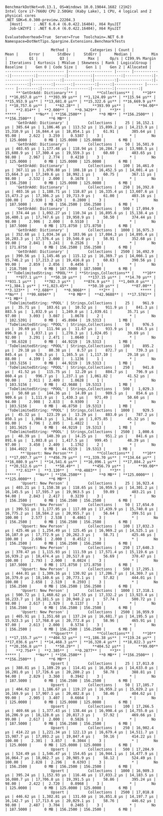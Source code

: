 
    BenchmarkDotNet=v0.13.1, OS=Windows 10.0.19044.1682 (21H2)
    Intel Core i7-7660U CPU 2.50GHz (Kaby Lake), 1 CPU, 4 logical and 2 physical cores
    .NET SDK=6.0.300-preview.22204.3
      [Host]     : .NET 6.0.4 (6.0.422.16404), X64 RyuJIT
      Job-LWZYFI : .NET 6.0.4 (6.0.422.16404), X64 RyuJIT

    EvaluateOverhead=True  Server=True  Toolchain=.NET 6.0  
    Namespace=DotNetTips.Spargine.Extensions.BenchmarkTests  

                         Method |          Categories | Count |        Mean |     Error |      StdDev |    StdErr |      Median |         Min |          Q1 |          Q3 |         Max |     Op/s | CI99.9% Margin | Iterations | Kurtosis | MValue | Skewness | Rank | LogicalGroup | Baseline |    Gen 0 | Code Size |    Gen 1 |    Gen 2 | Allocated |
    --------------------------- |-------------------- |------ |------------:|----------:|------------:|----------:|------------:|------------:|------------:|------------:|------------:|---------:|---------------:|-----------:|---------:|-------:|---------:|-----:|------------- |--------- |---------:|----------:|---------:|---------:|----------:|
         **'GetOrAdd: Dictionary'** |         **Collections** |    **10** | **16,057.8 μs** | **393.99 μs** | **1,124.09 μs** | **115.94 μs** | **15,953.9 μs** | **13,681.0 μs** | **15,322.6 μs** | **16,669.9 μs** | **18,757.6 μs** |    **62.28** |      **393.99 μs** |      **94.00** |    **2.814** |  **2.000** |   **0.3429** |    **3** |            ***** |       **No** | **156.2500** |      **0 MB** | **156.2500** | **156.2500** |      **6 MB** |
         'GetOrAdd: Dictionary' |         Collections |    25 | 16,152.1 μs | 385.64 μs | 1,106.46 μs | 113.52 μs | 15,899.2 μs | 14,213.9 μs | 15,310.9 μs | 16,844.4 μs | 18,854.1 μs |    61.91 |      385.64 μs |      95.00 |    2.622 |  3.259 |   0.5387 |    3 |            * |       No | 125.0000 |      0 MB | 125.0000 | 125.0000 |      6 MB |
         'GetOrAdd: Dictionary' |         Collections |    50 | 16,501.9 μs | 403.65 μs | 1,177.48 μs | 118.94 μs | 16,284.7 μs | 13,988.5 μs | 15,608.9 μs | 17,300.4 μs | 19,559.3 μs |    60.60 |      403.65 μs |      98.00 |    2.967 |  2.774 |   0.4210 |    3 |            * |       No | 125.0000 |      0 MB | 125.0000 | 125.0000 |      6 MB |
         'GetOrAdd: Dictionary' |         Collections |   100 | 16,461.0 μs | 367.11 μs | 1,070.88 μs | 108.18 μs | 16,452.5 μs | 14,001.4 μs | 15,664.3 μs | 17,249.6 μs | 18,992.1 μs |    60.75 |      367.11 μs |      98.00 |    2.532 |  2.000 |   0.1678 |    3 |            * |       No | 156.2500 |      0 MB | 125.0000 | 125.0000 |      6 MB |
         'GetOrAdd: Dictionary' |         Collections |   250 | 16,392.8 μs | 403.16 μs | 1,188.71 μs | 118.87 μs | 16,335.4 μs | 13,607.6 μs | 15,473.2 μs | 17,306.2 μs | 19,713.9 μs |    61.00 |      403.16 μs |     100.00 |    2.930 |  3.429 |   0.2800 |    3 |            * |       No | 187.5000 |      0 MB | 156.2500 | 156.2500 |      6 MB |
         'GetOrAdd: Dictionary' |         Collections |   500 | 17,094.9 μs | 374.44 μs | 1,092.27 μs | 110.34 μs | 16,895.6 μs | 15,138.4 μs | 16,400.1 μs | 17,747.6 μs | 19,958.9 μs |    58.50 |      374.44 μs |      98.00 |    2.906 |  2.000 |   0.5510 |    3 |            * |       No | 187.5000 |      0 MB | 171.8750 | 171.8750 |      6 MB |
         'GetOrAdd: Dictionary' |         Collections |  1000 | 16,975.3 μs | 352.68 μs | 1,034.34 μs | 103.96 μs | 17,084.3 μs | 14,895.4 μs | 16,203.3 μs | 17,576.4 μs | 19,546.0 μs |    58.91 |      352.68 μs |      99.00 |    2.841 |  3.241 |   0.2526 |    3 |            * |       No | 171.8750 |      0 MB | 156.2500 | 156.2500 |      6 MB |
         'GetOrAdd: Dictionary' |         Collections |  2500 | 16,492.9 μs | 390.56 μs | 1,145.46 μs | 115.12 μs | 16,369.7 μs | 14,066.1 μs | 15,746.2 μs | 17,213.2 μs | 19,416.8 μs |    60.63 |      390.56 μs |      99.00 |    2.859 |  2.056 |   0.4456 |    3 |            * |       No | 218.7500 |      0 MB | 187.5000 | 187.5000 |      6 MB |
     **'ToDelimitedString: *POOL'** | **Strings,Collections** |    **10** |    **977.1 μs** |  **50.10 μs** |   **137.15 μs** |  **14.70 μs** |    **931.1 μs** |    **782.3 μs** |    **874.9 μs** |  **1,049.0 μs** |  **1,384.1 μs** | **1,023.45** |       **50.10 μs** |      **87.00** |    **3.123** |  **2.688** |   **0.9068** |    **2** |            ***** |       **No** |  **99.6094** |      **0 MB** |  **42.9688** |  **17.5781** |      **1 MB** |
     'ToDelimitedString: *POOL' | Strings,Collections |    25 |    961.9 μs |  35.71 μs |   103.61 μs |  10.52 μs |    911.9 μs |    841.3 μs |    883.5 μs |  1,032.9 μs |  1,249.0 μs | 1,039.61 |       35.71 μs |      97.00 |    3.093 |  3.087 |   1.0678 |    2 |            * |       No | 102.5391 |      0 MB |  45.8984 |  19.5313 |      1 MB |
     'ToDelimitedString: *POOL' | Strings,Collections |    50 |    976.5 μs |  39.69 μs |   111.94 μs |  11.67 μs |    933.9 μs |    834.5 μs |    896.9 μs |  1,037.1 μs |  1,278.3 μs | 1,024.05 |       39.69 μs |      92.00 |    3.291 |  2.471 |   1.0640 |    2 |            * |       No |  98.6328 |      0 MB |  44.9219 |  19.5313 |      1 MB |
     'ToDelimitedString: *POOL' | Strings,Collections |   100 |    895.2 μs |  29.18 μs |    80.38 μs |   8.57 μs |    872.7 μs |    739.3 μs |    845.4 μs |    920.3 μs |  1,165.5 μs | 1,117.10 |       29.18 μs |      88.00 |    4.199 |  2.000 |   1.1236 |    1 |            * |       No | 103.5156 |      0 MB |  44.9219 |  19.5313 |      1 MB |
     'ToDelimitedString: *POOL' | Strings,Collections |   250 |    941.8 μs |  41.52 μs |   115.75 μs |  12.20 μs |    884.7 μs |    796.9 μs |    860.4 μs |    996.7 μs |  1,237.1 μs | 1,061.82 |       41.52 μs |      90.00 |    2.911 |  2.409 |   1.0628 |    1 |            * |       No | 103.5156 |      0 MB |  42.9688 |  19.5313 |      1 MB |
     'ToDelimitedString: *POOL' | Strings,Collections |   500 |  1,029.3 μs |  50.60 μs |   144.36 μs |  14.89 μs |    989.5 μs |    854.6 μs |    909.6 μs |  1,111.9 μs |  1,430.3 μs |   971.49 |       50.60 μs |      94.00 |    2.908 |  2.833 |   0.9309 |    2 |            * |       No | 103.5156 |      0 MB |  46.8750 |  19.5313 |      1 MB |
     'ToDelimitedString: *POOL' | Strings,Collections |  1000 |    929.5 μs |  45.32 μs |   123.29 μs |  13.29 μs |    883.0 μs |    787.2 μs |    850.1 μs |  1,004.3 μs |  1,341.6 μs | 1,075.85 |       45.32 μs |      86.00 |    4.796 |  2.895 |   1.4822 |    1 |            * |       No | 101.5625 |      0 MB |  44.9219 |  19.5313 |      1 MB |
     'ToDelimitedString: *POOL' | Strings,Collections |  2500 |  1,000.6 μs |  48.39 μs |   140.39 μs |  14.25 μs |    951.2 μs |    841.6 μs |    891.6 μs |  1,083.8 μs |  1,417.5 μs |   999.45 |       48.39 μs |      97.00 |    3.450 |  2.409 |   1.1762 |    2 |            * |       No | 104.4922 |      0 MB |  44.9219 |  19.5313 |      1 MB |
           **'Upsert: New Person'** |         **Collections** |    **10** | **17,097.7 μs** | **456.79 μs** | **1,339.70 μs** | **134.64 μs** | **16,880.9 μs** | **14,541.6 μs** | **16,096.1 μs** | **17,884.2 μs** | **20,512.6 μs** |    **58.49** |      **456.79 μs** |      **99.00** |    **2.612** |  **3.120** |   **0.4883** |    **3** |            ***** |       **No** | **156.2500** |      **0 MB** | **125.0000** | **125.0000** |      **6 MB** |
           'Upsert: New Person' |         Collections |    25 | 16,923.4 μs | 403.21 μs | 1,150.38 μs | 118.65 μs | 16,959.5 μs | 14,301.2 μs | 16,145.5 μs | 17,595.7 μs | 19,963.5 μs |    59.09 |      403.21 μs |      94.00 |    2.843 |  2.417 |   0.3239 |    3 |            * |       No | 156.2500 |      0 MB | 156.2500 | 156.2500 |      6 MB |
           'Upsert: New Person' |         Collections |    50 | 17,654.0 μs | 399.51 μs | 1,177.95 μs | 117.80 μs | 17,439.9 μs | 15,740.0 μs | 16,775.2 μs | 18,584.2 μs | 20,955.7 μs |    56.64 |      399.51 μs |     100.00 |    2.577 |  2.538 |   0.4861 |    3 |            * |       No | 156.2500 |      0 MB | 156.2500 | 156.2500 |      6 MB |
           'Upsert: New Person' |         Collections |   100 | 17,032.3 μs | 425.46 μs | 1,254.49 μs | 125.45 μs | 16,969.2 μs | 14,525.1 μs | 16,107.0 μs | 17,772.9 μs | 20,262.3 μs |    58.71 |      425.46 μs |     100.00 |    2.696 |  2.000 |   0.4512 |    3 |            * |       No | 156.2500 |      0 MB | 156.2500 | 156.2500 |      6 MB |
           'Upsert: New Person' |         Collections |   250 | 17,640.3 μs | 378.47 μs | 1,115.93 μs | 111.59 μs | 17,571.4 μs | 15,119.6 μs | 16,939.2 μs | 18,474.4 μs | 20,517.8 μs |    56.69 |      378.47 μs |     100.00 |    2.793 |  2.000 |   0.0824 |    3 |            * |       No | 187.5000 |      0 MB | 171.8750 | 171.8750 |      6 MB |
           'Upsert: New Person' |         Collections |   500 | 17,295.1 μs | 444.01 μs | 1,309.16 μs | 130.92 μs | 17,206.7 μs | 14,369.7 μs | 16,379.0 μs | 18,140.6 μs | 20,773.1 μs |    57.82 |      444.01 μs |     100.00 |    2.658 |  2.519 |   0.2593 |    3 |            * |       No | 156.2500 |      0 MB | 156.2500 | 156.2500 |      6 MB |
           'Upsert: New Person' |         Collections |  1000 | 17,318.1 μs | 500.72 μs | 1,460.62 μs | 147.55 μs | 17,332.2 μs | 13,923.4 μs | 16,233.7 μs | 18,181.5 μs | 20,940.2 μs |    57.74 |      500.72 μs |      98.00 |    2.617 |  2.929 |   0.1137 |    3 |            * |       No | 156.2500 |      0 MB | 156.2500 | 156.2500 |      6 MB |
           'Upsert: New Person' |         Collections |  2500 | 16,959.9 μs | 465.91 μs | 1,351.68 μs | 137.24 μs | 16,681.7 μs | 14,195.5 μs | 15,923.3 μs | 17,768.0 μs | 20,772.8 μs |    58.96 |      465.91 μs |      97.00 |    2.613 |  2.000 |   0.5734 |    3 |            * |       No | 156.2500 |      0 MB | 156.2500 | 156.2500 |      6 MB |
                         **Upsert** |         **Collections** |    **10** | **17,155.7 μs** | **404.52 μs** | **1,186.38 μs** | **119.24 μs** | **17,036.6 μs** | **14,468.3 μs** | **16,320.4 μs** | **18,022.3 μs** | **20,356.8 μs** |    **58.29** |      **404.52 μs** |      **99.00** |    **2.754** |  **2.385** |   **0.2877** |    **3** |            ***** |       **No** | **156.2500** |      **0 MB** | **156.2500** | **156.2500** |      **6 MB** |
                         Upsert |         Collections |    25 | 17,013.0 μs | 388.81 μs | 1,109.29 μs | 114.41 μs | 16,854.6 μs | 14,633.0 μs | 16,201.0 μs | 17,726.6 μs | 20,280.2 μs |    58.78 |      388.81 μs |      94.00 |    2.829 |  3.360 |   0.3942 |    3 |            * |       No | 187.5000 |      0 MB | 156.2500 | 156.2500 |      6 MB |
                         Upsert |         Collections |    50 | 17,105.7 μs | 404.62 μs | 1,186.67 μs | 119.27 μs | 16,959.2 μs | 15,029.2 μs | 16,169.9 μs | 17,907.1 μs | 20,482.8 μs |    58.46 |      404.62 μs |      99.00 |    2.905 |  3.407 |   0.6664 |    3 |            * |       No | 125.0000 |      0 MB | 125.0000 | 125.0000 |      6 MB |
                         Upsert |         Collections |   100 | 17,266.5 μs | 469.66 μs | 1,377.43 μs | 138.44 μs | 16,998.4 μs | 14,755.0 μs | 16,206.9 μs | 18,128.0 μs | 20,817.3 μs |    57.92 |      469.66 μs |      99.00 |    2.617 |  2.000 |   0.5826 |    3 |            * |       No | 187.5000 |      0 MB | 156.2500 | 156.2500 |      6 MB |
                         Upsert |         Collections |   250 | 16,902.4 μs | 414.22 μs | 1,221.34 μs | 122.13 μs | 16,679.4 μs | 14,511.7 μs | 15,987.7 μs | 17,893.2 μs | 19,847.4 μs |    59.16 |      414.22 μs |     100.00 |    2.301 |  3.857 |   0.3044 |    3 |            * |       No | 125.0000 |      0 MB | 125.0000 | 125.0000 |      6 MB |
                         Upsert |         Collections |   500 | 17,204.9 μs | 524.49 μs | 1,546.47 μs | 154.65 μs | 16,944.1 μs | 14,477.9 μs | 16,064.7 μs | 18,062.7 μs | 20,985.9 μs |    58.12 |      524.49 μs |     100.00 |    2.828 |  2.296 |   0.6393 |    3 |            * |       No | 156.2500 |      0 MB | 156.2500 | 156.2500 |      6 MB |
                         Upsert |         Collections |  1000 | 16,989.3 μs | 395.24 μs | 1,152.93 μs | 116.46 μs | 17,033.2 μs | 14,183.5 μs | 16,080.7 μs | 17,706.8 μs | 19,391.5 μs |    58.86 |      395.24 μs |      98.00 |    2.422 |  2.720 |   0.0968 |    3 |            * |       No | 125.0000 |      0 MB | 125.0000 | 125.0000 |      6 MB |
                         Upsert |         Collections |  2500 | 17,018.8 μs | 446.62 μs | 1,302.81 μs | 131.60 μs | 16,851.8 μs | 14,197.7 μs | 16,142.7 μs | 17,713.6 μs | 20,029.1 μs |    58.76 |      446.62 μs |      98.00 |    2.487 |  3.704 |   0.2465 |    3 |            * |       No | 187.5000 |      0 MB | 156.2500 | 156.2500 |      6 MB |
